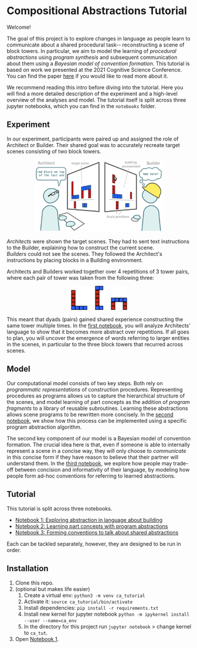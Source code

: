 # Compositional Abstractions Tutorial

Welcome!

The goal of this project is to explore changes in language as people learn to communicate about a shared procedural task-- reconstructing a scene of block towers. In particular, we aim to model the learning of *procedural abstractions* using *program synthesis* and subsequent communication about them using a *Bayesian model of convention formation*. This tutorial is based on work we presented at the 2021 Cognitive Science Conference. You can find the paper [here](https://cogtoolslab.github.io/pdf/mccarthy_cogsci_2021b.pdf) if you would like to read more about it.

We recommend reading this intro before diving into the tutorial. Here you will find a more detailed description of the experiment and a high-level overview of the analyses and model. The tutorial itself is split across three jupyter notebooks, which you can find in the `notebooks` folder.

## Experiment

In our experiment, participants were paired up and assigned the role of Architect or Builder. Their shared goal was to accurately recreate target scenes consisting of two block towers.

<p style="font-size: smaller;  text-align: center;">
  <img width="70%" src="img/task.png" style=""></img> </p>

*Architects* were shown the target scenes. They had to sent text instructions to the Builder, explaining how to construct the current scene.  
*Builders* could not see the scenes. They followed the Architect's instructions by placing blocks in a Building environment.

Architects and Builders worked together over 4 repetitions of 3 tower pairs, where each pair of tower was taken from the following three:

<p style="font-size: smaller;  text-align: center;">
  <img width="30%" src="img/task_towers.png" style=""></img> </p>

This meant that dyads (pairs) gained shared experience constructing the same tower multiple times. In the [first notebook](/notebooks/ca_language.ipynb), you will analyze Architects' language to show that it becomes more abstract over repetitions. If all goes to plan, you will uncover the emergence of words referring to larger entities in the scenes, in particular to the three block towers that recurred across scenes.

## Model

Our computational model consists of two key steps. Both rely on *programmatic representations* of construction procedures. Representing procedures as programs allows us to capture the hierarchical structure of the scenes, and model learning of part concepts as the addition of *program fragments* to a library of reusable subroutines. Learning these abstractions allows scene programs to be rewritten more concisely. In the [second notebook](/notebooks/ca_programs.ipynb), we show how this process can be implemented using a specific program abstraction algorithm.

The second key component of our model is a Bayesian model of convention formation. The crucial idea here is that, even if someone is able to internally represent a scene in a concise way, they will only choose to *communicate* in this concise form if they have reason to believe that their partner will understand them. In the [third notebook](/notebooks/ca_conventions.ipynb), we explore how people may trade-off between concision and informativity of their language, by modeling how people form ad-hoc conventions for referring to learned abstractions.

## Tutorial

This tutorial is split across three notebooks.

- [Notebook 1: Exploring abstraction in language about building](/notebooks_complete/1_ca_language_complete.ipynb)
- [Notebook 2: Learning part concepts with program abstractions](/notebooks_complete/2_ca_programs_complete.ipynb)
- [Notebook 3: Forming conventions to talk about shared abstractions](/notebook_complete/3_ca_conventions_complete.ipynb)

Each can be tackled separately, however, they are designed to be run in order.

## Installation

1. Clone this repo.
2. (optional but makes life easier) 
   1. Create a virtual env: `python3 -m venv ca_tutorial`
   2. Activate it: `source ca_tutorial/bin/activate`
   3. Install dependencies: `pip install -r requirements.txt`
   4. Install new kernel for jupyter notebook  `python -m ipykernel install --user --name=ca_env`
   5. In the directory for this project run `jupyter notebook` > change kernel to `ca_tut`.
3. Open [Notebook 1](/notebooks/ca_language.ipynb).

